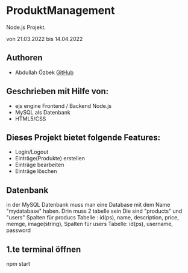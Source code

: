 # ProduktManagement
Node.js Projekt.

von 21.03.2022 bis 14.04.2022

## Authoren
+ Abdullah Özbek [GitHub](https://github.com/abdullah-ozbek)

## Geschrieben mit Hilfe von:
+ ejs engine Frontend / Backend Node.js
+ MySQL als Datenbank
+ HTML5/CSS

## Dieses Projekt bietet folgende Features:
+ Login/Logout 
+ Einträge(Produkte) erstellen
+ Einträge bearbeiten
+ Einträge löschen

## Datenbank
in der MySQL Datenbank muss man eine Database mit dem Name "mydatabase" haben.
Drin muss 2 tabelle sein
Die sind "products" und "users"
Spalten für producs Tabelle : id(ps), name, description, price, memge, image(string),
Spalten für users Tabelle: id(ps), username, password

## 1.te terminal öffnen
npm start